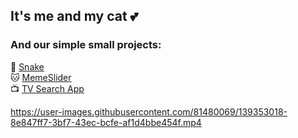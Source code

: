 ## It's me and my cat 💕

### And our simple small projects:
🐍 [Snake](https://junesnake.netlify.app)  
🐱 [MemeSlider](https://randomspells.github.io/cssMemSlider/cssMemSlider/index.html)  
📺 [TV Search App](https://junetvsearch.netlify.app)  

https://user-images.githubusercontent.com/81480069/139353018-8e847ff7-3bf7-43ec-bcfe-af1d4bbe454f.mp4
